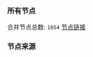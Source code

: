### 所有节点
合并节点总数: `1654`
[节点链接](https://raw.githubusercontent.com/rzhy1/11/master/sub/sub_merge_base64.txt)

### 节点来源